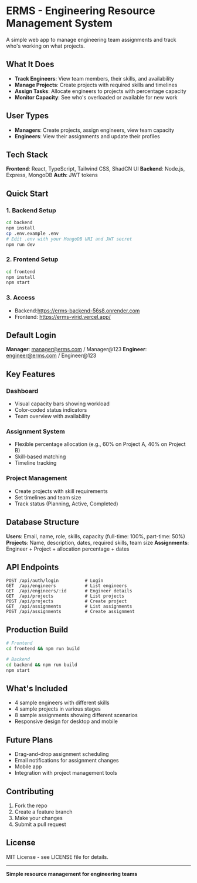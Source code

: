 # ERMS - Engineering Resource Management System

A simple web app to manage engineering team assignments and track who's working on what projects.

## What It Does

- **Track Engineers**: View team members, their skills, and availability
- **Manage Projects**: Create projects with required skills and timelines
- **Assign Tasks**: Allocate engineers to projects with percentage capacity
- **Monitor Capacity**: See who's overloaded or available for new work

## User Types

- **Managers**: Create projects, assign engineers, view team capacity
- **Engineers**: View their assignments and update their profiles

## Tech Stack

**Frontend**: React, TypeScript, Tailwind CSS, ShadCN UI
**Backend**: Node.js, Express, MongoDB
**Auth**: JWT tokens

## Quick Start

### 1. Backend Setup

```bash
cd backend
npm install
cp .env.example .env
# Edit .env with your MongoDB URI and JWT secret
npm run dev
```

### 2. Frontend Setup

```bash
cd frontend
npm install
npm start
```

### 3. Access

- Backend:https://erms-backend-56s8.onrender.com
- Frontend: https://erms-virid.vercel.app/


## Default Login

**Manager**: manager@erms.com / Manager@123
**Engineer**: engineer@erms.com / Engineer@123

## Key Features

### Dashboard

- Visual capacity bars showing workload
- Color-coded status indicators
- Team overview with availability

### Assignment System

- Flexible percentage allocation (e.g., 60% on Project A, 40% on Project B)
- Skill-based matching
- Timeline tracking

### Project Management

- Create projects with skill requirements
- Set timelines and team size
- Track status (Planning, Active, Completed)

## Database Structure

**Users**: Email, name, role, skills, capacity (full-time: 100%, part-time: 50%)
**Projects**: Name, description, dates, required skills, team size
**Assignments**: Engineer + Project + allocation percentage + dates

## API Endpoints

```
POST /api/auth/login          # Login
GET  /api/engineers           # List engineers
GET  /api/engineers/:id       # Engineer details
GET  /api/projects            # List projects
POST /api/projects            # Create project
GET  /api/assignments         # List assignments
POST /api/assignments         # Create assignment
```



## Production Build

```bash
# Frontend
cd frontend && npm run build

# Backend
cd backend && npm run build
npm start
```

## What's Included

- 4 sample engineers with different skills
- 4 sample projects in various stages
- 8 sample assignments showing different scenarios
- Responsive design for desktop and mobile

## Future Plans

- Drag-and-drop assignment scheduling
- Email notifications for assignment changes
- Mobile app
- Integration with project management tools

## Contributing

1. Fork the repo
2. Create a feature branch
3. Make your changes
4. Submit a pull request

## License

MIT License - see LICENSE file for details.

---

**Simple resource management for engineering teams**
